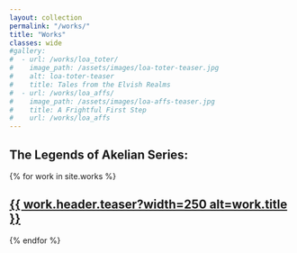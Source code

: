 ```yaml
---
layout: collection
permalink: "/works/"
title: "Works"
classes: wide
#gallery:
#  - url: /works/loa_toter/
#    image_path: /assets/images/loa-toter-teaser.jpg
#    alt: loa-toter-teaser
#    title: Tales from the Elvish Realms
#  - url: /works/loa_affs/
#    image_path: /assets/images/loa-affs-teaser.jpg
#    title: A Frightful First Step
#    url: /works/loa_affs
---
```


## The Legends of Akelian Series:
{% for work in site.works %}
  <h2>
    <a href="{{ work.url }}">{{ work.header.teaser?width=250 alt=work.title }}</a>
  </h2>
{% endfor %}
